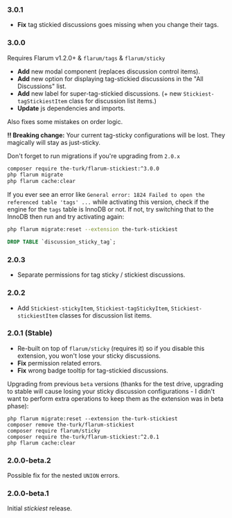 ### 3.0.1

- **Fix** tag stickied discussions goes missing when you change their tags.

### 3.0.0

Requires Flarum v1.2.0+ & `flarum/tags` & `flarum/sticky`

- **Add** new modal component (replaces discussion control items).
- **Add** new option for displaying tag-stickied discussions in the "All Discussions" list.
- **Add** new label for super-tag-stickied discussions. (+ new `Stickiest-tagStickiestItem` class for discussion list items.)
- **Update** js dependencies and imports.

Also fixes some mistakes on order logic.

**!! Breaking change:** Your current tag-sticky configurations will be lost. They magically will stay as just-sticky.

Don't forget to run migrations if you're upgrading from `2.0.x`

```bash
composer require the-turk/flarum-stickiest:^3.0.0
php flarum migrate
php flarum cache:clear
```

If you ever see an error like `General error: 1824 Failed to open the referenced table 'tags' ...` while activating this version, check if the engine for the `tags` table is InnoDB or not. If not, try switching that to the InnoDB then run and try activating again:

```bash
php flarum migrate:reset --extension the-turk-stickiest
```
```sql
DROP TABLE `discussion_sticky_tag`;
```

### 2.0.3

- Separate permissions for tag sticky / stickiest discussions.

### 2.0.2

- Add `Stickiest-stickyItem`, `Stickiest-tagStickyItem`, `Stickiest-stickiestItem` classes for discussion list items.

### 2.0.1 (Stable)

- Re-built on top of `flarum/sticky` (requires it) so if you disable this extension, you won't lose your sticky discussions.
- **Fix** permission related errors.
- **Fix** wrong badge tooltip for tag-stickied discussions.

Upgrading from previous `beta` versions (thanks for the test drive, upgrading to stable will cause losing your sticky discussion configurations - I didn't want to perform extra operations to keep them as the extension was in beta phase):

```
php flarum migrate:reset --extension the-turk-stickiest
composer remove the-turk/flarum-stickiest
composer require flarum/sticky
composer require the-turk/flarum-stickiest:^2.0.1
php flarum cache:clear
```

### 2.0.0-beta.2

Possible fix for the nested `UNION` errors.

### 2.0.0-beta.1

Initial _stickiest_ release.